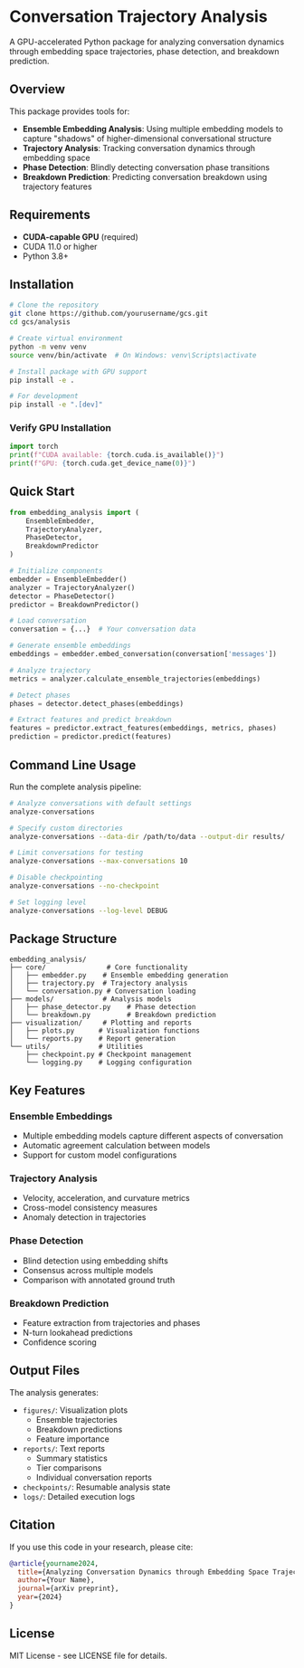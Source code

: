 # Conversation Trajectory Analysis

A GPU-accelerated Python package for analyzing conversation dynamics through embedding space trajectories, phase detection, and breakdown prediction.

## Overview

This package provides tools for:
- **Ensemble Embedding Analysis**: Using multiple embedding models to capture "shadows" of higher-dimensional conversational structure
- **Trajectory Analysis**: Tracking conversation dynamics through embedding space
- **Phase Detection**: Blindly detecting conversation phase transitions
- **Breakdown Prediction**: Predicting conversation breakdown using trajectory features

## Requirements

- **CUDA-capable GPU** (required)
- CUDA 11.0 or higher
- Python 3.8+

## Installation

```bash
# Clone the repository
git clone https://github.com/yourusername/gcs.git
cd gcs/analysis

# Create virtual environment
python -m venv venv
source venv/bin/activate  # On Windows: venv\Scripts\activate

# Install package with GPU support
pip install -e .

# For development
pip install -e ".[dev]"
```

### Verify GPU Installation

```python
import torch
print(f"CUDA available: {torch.cuda.is_available()}")
print(f"GPU: {torch.cuda.get_device_name(0)}")
```

## Quick Start

```python
from embedding_analysis import (
    EnsembleEmbedder,
    TrajectoryAnalyzer,
    PhaseDetector,
    BreakdownPredictor
)

# Initialize components
embedder = EnsembleEmbedder()
analyzer = TrajectoryAnalyzer()
detector = PhaseDetector()
predictor = BreakdownPredictor()

# Load conversation
conversation = {...}  # Your conversation data

# Generate ensemble embeddings
embeddings = embedder.embed_conversation(conversation['messages'])

# Analyze trajectory
metrics = analyzer.calculate_ensemble_trajectories(embeddings)

# Detect phases
phases = detector.detect_phases(embeddings)

# Extract features and predict breakdown
features = predictor.extract_features(embeddings, metrics, phases)
prediction = predictor.predict(features)
```

## Command Line Usage

Run the complete analysis pipeline:

```bash
# Analyze conversations with default settings
analyze-conversations

# Specify custom directories
analyze-conversations --data-dir /path/to/data --output-dir results/

# Limit conversations for testing
analyze-conversations --max-conversations 10

# Disable checkpointing
analyze-conversations --no-checkpoint

# Set logging level
analyze-conversations --log-level DEBUG
```

## Package Structure

```
embedding_analysis/
├── core/               # Core functionality
│   ├── embedder.py    # Ensemble embedding generation
│   ├── trajectory.py  # Trajectory analysis
│   └── conversation.py # Conversation loading
├── models/            # Analysis models
│   ├── phase_detector.py    # Phase detection
│   └── breakdown.py         # Breakdown prediction
├── visualization/     # Plotting and reports
│   ├── plots.py      # Visualization functions
│   └── reports.py    # Report generation
└── utils/            # Utilities
    ├── checkpoint.py # Checkpoint management
    └── logging.py    # Logging configuration
```

## Key Features

### Ensemble Embeddings
- Multiple embedding models capture different aspects of conversation
- Automatic agreement calculation between models
- Support for custom model configurations

### Trajectory Analysis
- Velocity, acceleration, and curvature metrics
- Cross-model consistency measures
- Anomaly detection in trajectories

### Phase Detection
- Blind detection using embedding shifts
- Consensus across multiple models
- Comparison with annotated ground truth

### Breakdown Prediction
- Feature extraction from trajectories and phases
- N-turn lookahead predictions
- Confidence scoring

## Output Files

The analysis generates:
- `figures/`: Visualization plots
  - Ensemble trajectories
  - Breakdown predictions
  - Feature importance
- `reports/`: Text reports
  - Summary statistics
  - Tier comparisons
  - Individual conversation reports
- `checkpoints/`: Resumable analysis state
- `logs/`: Detailed execution logs

## Citation

If you use this code in your research, please cite:

```bibtex
@article{yourname2024,
  title={Analyzing Conversation Dynamics through Embedding Space Trajectories},
  author={Your Name},
  journal={arXiv preprint},
  year={2024}
}
```

## License

MIT License - see LICENSE file for details.